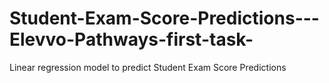 # Student-Exam-Score-Predictions---Elevvo-Pathways-first-task-
Linear regression model to predict Student Exam Score Predictions

